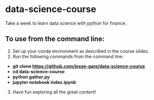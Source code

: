 # data-science-course
Take a week to learn data science with python for finance.

## To use from the command line:
1. Set up your conda environment as described in the course slides.
2. Run the following commands from the command line:
- **git clone https://github.com/jesse-gare/data-science-course**
- **cd data-science-course**
- **python gather.py**
- **jupyter notebook index.ipynb** 
3. Have fun exploring all the great content!
